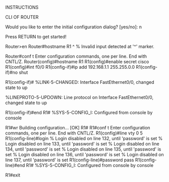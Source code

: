 INSTRUCTIONS


CLI OF ROUTER 

Would you like to enter the initial configuration dialog? [yes/no]: n


Press RETURN to get started!



Router>en
Router#hostname R1
                ^
% Invalid input detected at '^' marker.
	
Router#conf t
Enter configuration commands, one per line.  End with CNTL/Z.
Router(config)#hostname R1
R1(config)#enable secret cisco
R1(config)#int f0/0
R1(config-if)#ip add 192.168.1.1 255.255.0.0
R1(config-if)#no shut

R1(config-if)#
%LINK-5-CHANGED: Interface FastEthernet0/0, changed state to up

%LINEPROTO-5-UPDOWN: Line protocol on Interface FastEthernet0/0, changed state to up

R1(config-if)#end
R1#
%SYS-5-CONFIG_I: Configured from console by console

R1#wr
Building configuration...
[OK]
R1#
R1#conf t
Enter configuration commands, one per line.  End with CNTL/Z.
R1(config)#line vty 0 5
R1(config-line)#login
% Login disabled on line 132, until 'password' is set
% Login disabled on line 133, until 'password' is set
% Login disabled on line 134, until 'password' is set
% Login disabled on line 135, until 'password' is set
% Login disabled on line 136, until 'password' is set
% Login disabled on line 137, until 'password' is set
R1(config-line)#password pass
R1(config-line)#end
R1#
%SYS-5-CONFIG_I: Configured from console by console

R1#exit



